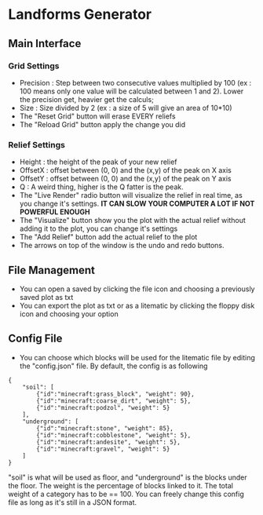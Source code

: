 # Landforms Generator

## Main Interface
### Grid Settings
- Precision : Step between two consecutive values multiplied by 100 (ex : 100 means only one value will be calculated between 1 and 2). Lower the precision get, heavier get the calculs;
- Size : Size divided by 2 (ex : a size of 5 will give an area of 10\*10)
- The "Reset Grid" button will erase EVERY reliefs
- The "Reload Grid" button apply the change you did

### Relief Settings
- Height : the height of the peak of your new relief
- OffsetX : offset between (0, 0) and the (x,y) of the peak on X axis
- OffsetY : offset between (0, 0) and the (x,y) of the peak on Y axis
- Q : A weird thing, higher is the Q fatter is the peak.
- The "Live Render" radio button will visualize the relief in real time, as you change it's settings. **IT CAN SLOW YOUR COMPUTER A LOT IF NOT POWERFUL ENOUGH**
- The "Visualize" button show you the plot with the actual relief without adding it to the plot, you can change it's settings
- The "Add Relief" button add the actual relief to the plot
- The arrows on top of the window is the undo and redo buttons.

## File Management
- You can open a saved by clicking the file icon and choosing a previously saved plot as txt
- You can export the plot as txt or as a litematic by clicking the floppy disk icon and choosing your option

## Config File
- You can choose which blocks will be used for the litematic file by editing the "config.json" file. By default, the config is as following
```
{
	"soil": [
		{"id":"minecraft:grass_block", "weight": 90},
		{"id":"minecraft:coarse_dirt", "weight": 5},
		{"id":"minecraft:podzol", "weight": 5}
	],
	"underground": [
		{"id":"minecraft:stone", "weight": 85},
		{"id":"minecraft:cobblestone", "weight": 5},
		{"id":"minecraft:andesite", "weight": 5},
		{"id":"minecraft:gravel", "weight": 5}
	]
}
```
"soil" is what will be used as floor, and "underground" is the blocks under the floor.
The weight is the percentage of blocks linked to it.
The total weight of a category has to be == 100.
You can freely change this config file as long as it's still in a JSON format.